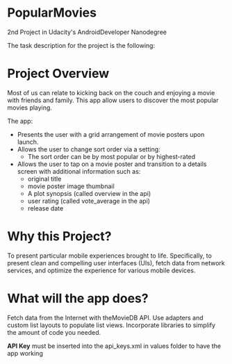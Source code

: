 # PopularMovies
2nd Project in Udacity's AndroidDeveloper Nanodegree

The task description for the project is the following:

# Project Overview
Most of us can relate to kicking back on the couch and enjoying a movie with friends and family. This app  allow users to discover the most popular movies playing. 

The app:

* Presents the user with a grid arrangement of movie posters upon launch.
* Allows the user to change sort order via a setting:
   * The sort order can be by most popular or by highest-rated
* Allows the user to tap on a movie poster and transition to a details screen with additional information such as:
   * original title
   * movie poster image thumbnail
   * A plot synopsis (called overview in the api)
   * user rating (called vote_average in the api)
   * release date
# Why this Project?
To present particular mobile experiences brought to life. Specifically, to present clean and compelling user interfaces (UIs), fetch data from network services, and optimize the experience for various mobile devices.

# What will the app does?
Fetch data from the Internet with theMovieDB API.
Use adapters and custom list layouts to populate list views.
Incorporate libraries to simplify the amount of code you needed.

**API Key** must be inserted into the api_keys.xml in values folder to have the app working
